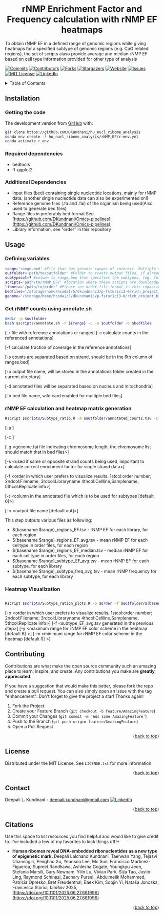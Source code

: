
<h1 align="center">rNMP Enrichment Factor and Frequency calculation with rNMP EF heatmaps</h1>
To obtain rNMP EF in a defined range of genomic regions while giving heatmaps for a specified subtype of genomic regions (e.g. CpG related regions), the set of scripts alaso provide average and median rNMP EF based on cell type information provided for other type of analysis
<!-- Improved compatibility of back to top link: See: https://github.com/othneildrew/Best-README-Template/pull/73 -->
<a name="readme-top"></a>
<!--
-->

[![Commits][Commits-shield]][Commits-url]
[![Contributors][contributors-shield]][contributors-url]
[![Forks][forks-shield]][forks-url]
[![Stargazers][stars-shield]][stars-url]
[![Website][website-shield]][website-url]
[![Issues][issues-shield]][issues-url]
[![MIT License][license-shield]][license-url]
[![LinkedIn][linkedin-shield]][linkedin-url]

<!-- TABLE OF CONTENTS -->
<details>
  <summary>Table of Contents</summary>
  <ol>
    <li><a href="##Installation">Installation</a></li>
      <ul>
        <li><a href="###Getting-the-code">Getting the code</a></li>
        <li><a href="###Creating-the-enviroment-with-required-dependencies">Creating the enviroment with required dependencies</a></li>
        <li><a href="###Additional-Dependencies">Additional Dependencies</a></li>
      </ul>
    </li>
    <li><a href="##Usage">Usage</a></li>
      <ul>
        <li><a href="###Defining-variables">Defining variables</a></li>
        <li><a href="###Preprocessing">Preprocessing</a></li>
        <li><a href="###Loading-Functions">Loading Functions</a></li>
       <li><a href="###Analyzing-and-processing-data-1">Analyzing, processing and visualizing data for TSS/TTS (ends) of ranges provided</a></li>
        <li><a href="###Analyzing-and-processing-data-2">Analyzing, processing and visualizing data for center of ranges provided</a></li>
      </ul>
    <li><a href="##Contributing">Contributing</a></li>
    <li><a href="##License">License</a></li>
    <li><a href="##Contact">Contact</a></li>
    <li><a href="##Citations">Citations</a></li>
  </ol>
</details>

<!-- Installation -->
## Installation
### Getting the code
The development version from [GitHub](https://github.com/) with:
```sh
git clone https://github.com/DKundnani/hu_nucl_ribome_analysis
conda env create -f hu_nucl_ribome_analysis/rNMP_EF/r-env.yml
conda activate r_env
```
### Required dependencies 
* bedtools
* R-ggplot2

### Additional Dependencies
* Input files (bed) containing single nucleotide locations, mainly for rNMP data. (another single nucleotide data can also be experimented on!)
* Reference genome files (.fa and .fai) of the organism being used(Also used to generate bed files)
* Range files in preferably bed format See [https://github.com/DKundnani/Omics-pipelines](https://github.com/DKundnani/Omics-pipelines)
* Library information, see "order" in this repository

<!-- USAGE -->
## Usage
### Defining variables
```bash
range='range.bed' #File that has genomic ranges of interest. Multiple subtypes to be analyzed as a part of same heatmap to be included in the same range file, making sure no overlapping regions exist.
outfolder='path/to/outfolder' #Folder to create output files, if already exists, will be overwritten
subtypecol=7 #column in range.bed that specifies the subtypes. (eg. for CpG related regions, it should specific either islands, shores, shelves,inter-cpg regions )
scripts='path/to/rNMP_EF/' #location where these scripts are downloaded or cloned
libmeta='/path/to/order' #Please see order file format in this repository
bedfiles='/storage/home/hcoda1/5/dkundnani3/p-fstorici3-0/rich_project_bio-storici/Hu_analysis/subnfiltbed/nucl/noXY/*.bed' # List of bed files
genome='/storage/home/hcoda1/5/dkundnani3/p-fstorici3-0/rich_project_bio-storici/reference/hg38/filtered_hg38-nucleus-noXY.fa.fai' #Genome index file

```

### Get rNMP counts using annotate.sh
```bash
mkdir -p $outfolder
bash $scripts/annotate.sh -r ${range} -c -o $outfolder -b $bedfiles
```
[-r file with reference annotations or ranges] 
[-c calculate counts in the referenced annotations] 

[-f calculate fraction of coverage in the reference annotations]

[-s counts are separated based on strand, should be in the 6th column of ranges.bed]

[-o output file name, will be stored in the annotations folder created in the current directory]

[-d annotated files will be separated based on nucleus and mitochondria]

[-b bed file name, wild card enabled for multiple bed files] 


### rNMP EF calculation and heatmap matrix generation
```bash
Rscript $scripts/Subtype_ratio.R -a $outfolder/annotated_counts.tsv -c $outfolder/all_counts.tsv -g $genome -f $libmeta -t $subtypecol -o ${outfolder}/$(basename $range)
```
[-a <annotated file generated by bedtools annotate>]

[-c <counts file indicating total counts in bedfiles used for rNMP Ef normalization>]

[-g <genome.fai file indicating chromosome length, the chromosome list should match that in bed files>]

[-s <used if same or opposite strand counts being used, important to calculate correct enrichment factor for single strand data>]

[-f <order in which user prefers to visualize results. 1stcol:order number; 2ndcol:Filename; 3rdcol:Libraryname 4thcol:Cellline,Samplename, 5thcol:Replicate info>]

[-t <column in the annotated file which is to be used for subtypes [default 6]>]

[-o <output file name [default out]>]

This step outputs various files as following:
* $(basename $range)_regions_EF.tsv - rNMP EF for each library, for each region
* $(basename $range)_regions_EF_avg.tsv -  mean rNMP EF for each celltype in order files, for each region
* $(basename $range)_regions_EF_median.tsv -  median rNMP EF for each celltype in order files, for each region
* $(basename $range)_subtype_EF_avg.tsv -  mean rNMP EF for each subtype, for each library
* $(basename $range)_subtype_freq_avg.tsv -  mean rNMP frequency for each subtype, for each library

### Heatmap Visualization
```bash

Rscript $scripts/Subtype_ration_plots.R -o $order -f $outfolder/$(basename $range)_subtype_EF_avg.tsv -y 3

```
[-o <order in which user prefers to visualize results. 1stcol:order number; 2ndcol:Filename; 3rdcol:Libraryname 4thcol:Cellline,Samplename, 5thcol:Replicate info>]
[-f <subtype_EF_avg.tsv generated in the previous step>]
[-y <maximum range for rNMP EF color scheme in the heatmap [default 6] >]
[-m <minimum range for rNMP EF color scheme in the heatmap [default 0] >]


<!-- CONTRIBUTING -->
## Contributing

Contributions are what make the open source community such an amazing place to learn, inspire, and create. Any contributions you make are **greatly appreciated**.

If you have a suggestion that would make this better, please fork the repo and create a pull request. You can also simply open an issue with the tag "enhancement".
Don't forget to give the project a star! Thanks again!

1. Fork the Project
2. Create your Feature Branch (`git checkout -b feature/AmazingFeature`)
3. Commit your Changes (`git commit -m 'Add some AmazingFeature'`)
4. Push to the Branch (`git push origin feature/AmazingFeature`)
5. Open a Pull Request

<p align="right">(<a href="#readme-top">back to top</a>)</p>


<!-- LICENSE -->
## License

Distributed under the MIT License. See `LICENSE.txt` for more information.

<p align="right">(<a href="#readme-top">back to top</a>)</p>



<!-- CONTACT -->
## Contact
Deepali L. Kundnani - [deepali.kundnani@gmail.com](mailto::deepali.kundnani@gmail.com)    [![LinkedIn][linkedin-shield]][linkedin-url] 
<p align="right">(<a href="#readme-top">back to top</a>)</p>

<!-- ACKNOWLEDGMENTS -->
## Citations
Use this space to list resources you find helpful and would like to give credit to. I've included a few of my favorites to kick things off!+
* <b> Human ribomes reveal DNA-embedded ribonucleotides as a new type of epigenetic mark. </b>
Deepali Lalchand Kundnani, Taehwan Yang, Tejasvi Channagiri, Penghao Xu, Yeunsoo Lee, Mo Sun, Francisco Martinez-Figueroa, Supreet Randhawa, Ashlesha Gogate, Youngkyu Jeon, Stefania Marsili, Gary Newnam, Yilin Lu, Vivian Park, Sijia Tao, Justin Ling, Raymond Schinazi, Zachary Pursell, Abdulmelik Mohammed, Patricia Opresko, Bret Freudenthal, Baek Kim, Soojin Yi, Nataša Jonoska, Francesca Storici, <i>  bioRxiv </i> 2025, [https://doi.org/10.1101/2025.06.27.661996](https://doi.org/10.1101/2025.06.27.661996)

<p align="right">(<a href="#readme-top">back to top</a>)</p>



<!-- MARKDOWN LINKS & IMAGES -->
<!-- https://www.markdownguide.org/basic-syntax/#reference-style-links -->
[contributors-shield]: https://img.shields.io/github/contributors/DKundnani/hu_nucl_ribome_analysis?style=for-the-badge
[contributors-url]: https://github.com/DKundnani/hu_nucl_ribome_analysis/graphs/contributors
[forks-shield]: https://img.shields.io/github/forks/DKundnani/hu_nucl_ribome_analysis?style=for-the-badge
[forks-url]: https://github.com/DKundnani/hu_nucl_ribome_analysis/forks
[stars-shield]: https://img.shields.io/github/stars/DKundnani/hu_nucl_ribome_analysis?style=for-the-badge
[stars-url]: https://github.com/DKundnani/hu_nucl_ribome_analysis/stargazers
[issues-shield]: https://img.shields.io/github/issues/DKundnani/hu_nucl_ribome_analysis?style=for-the-badge
[issues-url]: https://github.com/DKundnani/hu_nucl_ribome_analysis/issues
[license-shield]: https://img.shields.io/github/license/DKundnani/hu_nucl_ribome_analysis?style=for-the-badge
[license-url]: https://github.com/DKundnani/hu_nucl_ribome_analysis/blob/master/LICENSE.txt
[linkedin-shield]: https://img.shields.io/badge/-LinkedIn-black.svg?style=for-the-badge&logo=linkedin&colorB=555
[linkedin-url]: https://linkedin.com/in/deepalik
[product-screenshot]: images/screenshot.png
[commits-url]: https://github.com/DKundnani/hu_nucl_ribome_analysis/pulse
[commits-shield]: https://img.shields.io/github/commit-activity/t/DKundnani/hu_nucl_ribome_analysis?style=for-the-badge
[website-shield]: https://img.shields.io/website?url=http%3A%2F%2Fdkundnani.bio%2F&style=for-the-badge
[website-url]:http://dkundnani.bio/ 
